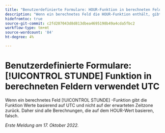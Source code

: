 ```yaml
---
title: "Benutzerdefinierte Formulare: HOUR-Funktion in berechneten Feldern verwendet UTC"
description: "Wenn ein berechnetes Feld die HOUR-Funktion enthält, gibt die Funktion Werte basierend auf UTC und nicht auf der erwarteten Zeitzone zurück. Daher sind alle Berechnungen, die auf dem HOUR-Wert basieren, falsch."
hidefromtoc: true
source-git-commit: c2fd207043d8d813dbea4695198b49a4cda5fbc2
workflow-type: tm+mt
source-wordcount: '84'
ht-degree: 4%

---
```



# Benutzerdefinierte Formulare: [!UICONTROL STUNDE] Funktion in berechneten Feldern verwendet UTC

Wenn ein berechnetes Feld [!UICONTROL STUNDE] -Funktion gibt die Funktion Werte basierend auf UTC und nicht auf der erwarteten Zeitzone zurück. Daher sind alle Berechnungen, die auf dem HOUR-Wert basieren, falsch.

_Erste Meldung am 17. Oktober 2022._

